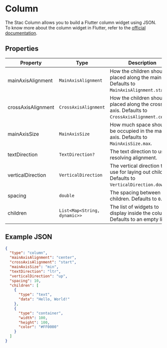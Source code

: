 # Column

The Stac Column allows you to build a Flutter column widget using JSON.
To know more about the column widget in Flutter, refer to the [official documentation](https://api.flutter.dev/flutter/widgets/Column-class.html).

## Properties

| Property           | Type                         | Description                                                                                      |
|--------------------|------------------------------|--------------------------------------------------------------------------------------------------|
| mainAxisAlignment  | `MainAxisAlignment`          | How the children should be placed along the main axis. Defaults to `MainAxisAlignment.start`.    |
| crossAxisAlignment | `CrossAxisAlignment`         | How the children should be placed along the cross axis. Defaults to `CrossAxisAlignment.center`. |
| mainAxisSize       | `MainAxisSize`               | How much space should be occupied in the main axis. Defaults to `MainAxisSize.max`.              |
| textDirection      | `TextDirection?`             | The text direction to use for resolving alignment.                                               |
| verticalDirection  | `VerticalDirection`          | The vertical direction to use for laying out children. Defaults to `VerticalDirection.down`.     |
| spacing            | `double`                     | The spacing between children. Defaults to `0`.                                                   |
| children           | `List<Map<String, dynamic>>` | The list of widgets to display inside the column. Defaults to an empty list.                     |

## Example JSON

```json
{
  "type": "column",
  "mainAxisAlignment": "center",
  "crossAxisAlignment": "start",
  "mainAxisSize": "min",
  "textDirection": "ltr",
  "verticalDirection": "up",
  "spacing": 10,
  "children": [
    {
      "type": "text",
      "data": "Hello, World!"
    },
    {
      "type": "container",
      "width": 100,
      "height": 100,
      "color": "#FF0000"
    }
  ]
}
```